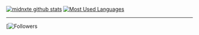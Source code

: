 [![midnxte github stats](https://github-readme-stats.vercel.app/api?username=midnxte&count_private=true&show_icons=true&theme=tokyonight)](https://github.com/anuraghazra/github-readme-stats)
[![Most Used Languages](https://github-readme-stats.vercel.app/api/top-langs/?username=midnxte&show_icons=true&theme=tokyonight)](https://github.com/anuraghazra/github-readme-stats)

<hr>

[![Followers](https://img.shields.io/github/followers/midnxte?color=black&logoColor=black&style=social)
